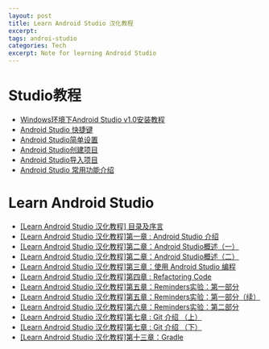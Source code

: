 ```yaml
---
layout: post
title: Learn Android Studio 汉化教程
excerpt: 
tags: androi-studio
categories: Tech
excerpt: Note for learning Android Studio
---
```


# Studio教程
* [Windows环境下Android Studio v1.0安装教程](http://ask.android-studio.org/?/article/9)
* [Android Studio 快捷键](http://ask.android-studio.org/?/article/12)
* [Android Studio简单设置](http://ask.android-studio.org/?/article/14)
* [Android Studio创建项目](http://ask.android-studio.org/?/article/20)
* [Android Studio导入项目](http://ask.android-studio.org/?/article/21)
* [Android Studio 常用功能介绍](http://ask.android-studio.org/?/article/23)

# Learn Android Studio
* [[Learn Android Studio 汉化教程] 目录及序言](http://ask.android-studio.org/?/question/788)
* [[Learn Android Studio 汉化教程]第一章 : Android Studio 介绍](http://ask.android-studio.org/?/question/789)
* [[Learn Android Studio 汉化教程]第二章：Android Studio概述（一）](http://ask.android-studio.org/?/question/791)
* [[Learn Android Studio 汉化教程]第二章：Android Studio概述（二）](http://ask.android-studio.org/?/question/804)
* [[Learn Android Studio 汉化教程]第三章：使用 Android Studio 编程](http://ask.android-studio.org/?/question/802)
* [[Learn Android Studio 汉化教程]第四章 : Refactoring Code](http://ask.android-studio.org/?/article/106)
* [[Learn Android Studio 汉化教程]第五章：Reminders实验：第一部分](http://ask.android-studio.org/?/question/947)
* [[Learn Android Studio 汉化教程]第五章：Reminders实验：第一部分（续）](http://ask.android-studio.org/?/question/978)
* [[Learn Android Studio 汉化教程]第六章：Reminders实验：第二部分](http://ask.android-studio.org/?/question/979)
* [[Learn Android Studio 汉化教程]第七章 : Git 介绍 （上）](http://ask.android-studio.org/?/question/1454)
* [[Learn Android Studio 汉化教程]第七章 : Git 介绍 （下）](http://ask.android-studio.org/?/question/1479)
* [[Learn Android Studio 汉化教程]第十三章：Gradle ](http://ask.android-studio.org/?/question/1165)


